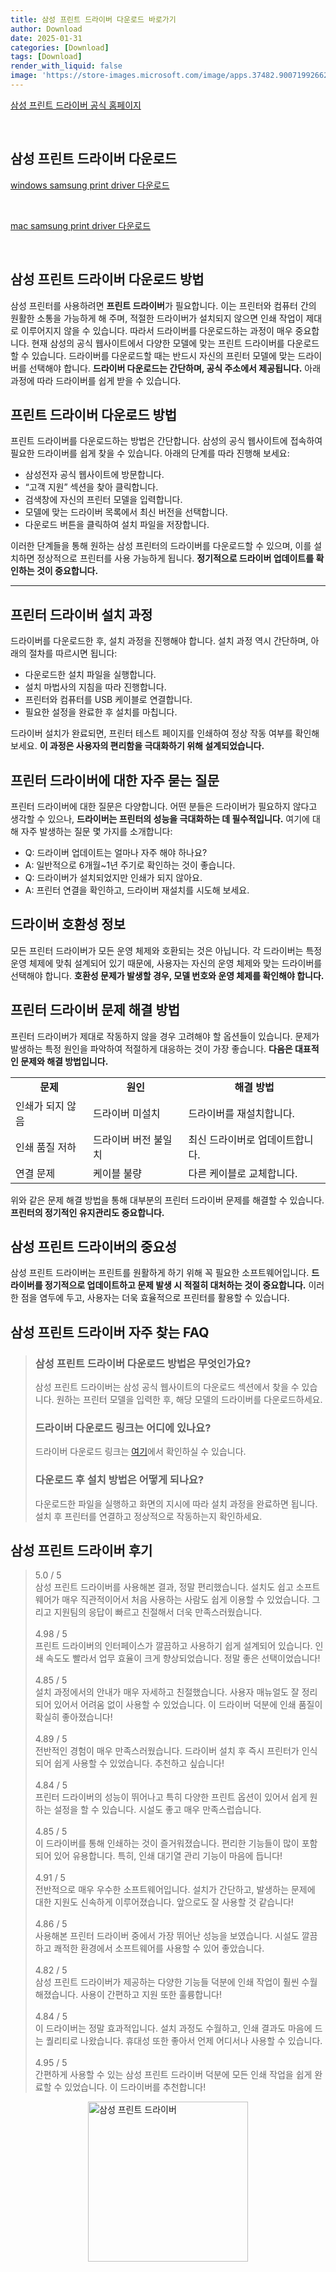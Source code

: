 ```yaml
---
title: 삼성 프린트 드라이버 다운로드 바로가기
author: Download
date: 2025-01-31
categories: [Download]
tags: [Download]
render_with_liquid: false
image: 'https://store-images.microsoft.com/image/apps.37482.9007199266246705.7f9aaa8d-e772-478a-9b9d-67ae2254f7a0.3604c4e8-62ba-43f1-9196-bc99b786c689?h=210'
---
```

<p><a class='click-button' title='삼성 프린트 드라이버' href='https://www.samsungsvc.co.kr/download' rel='nofollow'>삼성 프린트 드라이버 공식 홈페이지</a></p><br>
<h2 id='삼성 프린트 드라이버_다운로드'>삼성 프린트 드라이버 다운로드</h2>
<p><a class="click-button windows" title="samsung print driver 다운로드" href="https://printersetup.ext.hp.com/TS/Files/RDS_XML/web_install_agent/windows/SamsungPrinterInstaller.exe" rel="nofollow">windows samsung print driver 다운로드</a></p><br>
<p><a class="click-button mac" title="samsung print driver 다운로드" href="https://printersetup.ext.hp.com/TS/Files/RDS_XML/web_install_agent/mac/SamsungPrinterInstaller.dmg" rel="nofollow">mac samsung print driver 다운로드</a></p><br>


<h2 id='삼성프린트드라이버다운로드'>삼성 프린트 드라이버 다운로드 방법</h2>

<p>삼성 프린터를 사용하려면 <b>프린트 드라이버</b>가 필요합니다. 이는 프린터와 컴퓨터 간의 원활한 소통을 가능하게 해 주며, 적절한 드라이버가 설치되지 않으면 인쇄 작업이 제대로 이루어지지 않을 수 있습니다. 따라서 드라이버를 다운로드하는 과정이 매우 중요합니다. 현재 삼성의 공식 웹사이트에서 다양한 모델에 맞는 프린트 드라이버를 다운로드할 수 있습니다. 드라이버를 다운로드할 때는 반드시 자신의 프린터 모델에 맞는 드라이버를 선택해야 합니다. <b>드라이버 다운로드는 간단하며, 공식 주소에서 제공됩니다.</b> 아래 과정에 따라 드라이버를 쉽게 받을 수 있습니다.</p>

<h2 id='다운로드방법'>프린트 드라이버 다운로드 방법</h2>

<p>프린트 드라이버를 다운로드하는 방법은 간단합니다. 삼성의 공식 웹사이트에 접속하여 필요한 드라이버를 쉽게 찾을 수 있습니다. 아래의 단계를 따라 진행해 보세요:</p>

<ul>
    <li>삼성전자 공식 웹사이트에 방문합니다.</li>
    <li>“고객 지원” 섹션을 찾아 클릭합니다.</li>
    <li>검색창에 자신의 프린터 모델을 입력합니다.</li>
    <li>모델에 맞는 드라이버 목록에서 최신 버전을 선택합니다.</li>
    <li>다운로드 버튼을 클릭하여 설치 파일을 저장합니다.</li>
</ul>

<p>이러한 단계들을 통해 원하는 삼성 프린터의 드라이버를 다운로드할 수 있으며, 이를 설치하면 정상적으로 프린터를 사용 가능하게 됩니다. <b>정기적으로 드라이버 업데이트를 확인하는 것이 중요합니다.</b></p>

<hr />

<h2 id='드라이버설치과정'>프린터 드라이버 설치 과정</h2>

<p>드라이버를 다운로드한 후, 설치 과정을 진행해야 합니다. 설치 과정 역시 간단하며, 아래의 절차를 따르시면 됩니다:</p>

<ul>
    <li>다운로드한 설치 파일을 실행합니다.</li>
    <li>설치 마법사의 지침을 따라 진행합니다.</li>
    <li>프린터와 컴퓨터를 USB 케이블로 연결합니다.</li>
    <li>필요한 설정을 완료한 후 설치를 마칩니다.</li>
</ul>

<p>드라이버 설치가 완료되면, 프린터 테스트 페이지를 인쇄하여 정상 작동 여부를 확인해 보세요. <b>이 과정은 사용자의 편리함을 극대화하기 위해 설계되었습니다.</b></p>

<h2 id='자주하는질문'>프린터 드라이버에 대한 자주 묻는 질문</h2>

<p>프린터 드라이버에 대한 질문은 다양합니다. 어떤 분들은 드라이버가 필요하지 않다고 생각할 수 있으나, <b>드라이버는 프린터의 성능을 극대화하는 데 필수적입니다.</b> 여기에 대해 자주 발생하는 질문 몇 가지를 소개합니다:</p>

<ul>
    <li>Q: 드라이버 업데이트는 얼마나 자주 해야 하나요?</li>
    <li>A: 일반적으로 6개월~1년 주기로 확인하는 것이 좋습니다.</li>
    <li>Q: 드라이버가 설치되었지만 인쇄가 되지 않아요.</li>
    <li>A: 프린터 연결을 확인하고, 드라이버 재설치를 시도해 보세요.</li>
</ul>

<h2 id='드라이버호환성'>드라이버 호환성 정보</h2>

<p>모든 프린터 드라이버가 모든 운영 체제와 호환되는 것은 아닙니다. 각 드라이버는 특정 운영 체제에 맞춰 설계되어 있기 때문에, 사용자는 자신의 운영 체제와 맞는 드라이버를 선택해야 합니다. <b>호환성 문제가 발생할 경우, 모델 번호와 운영 체제를 확인해야 합니다.</b></p>

<h2 id='드라이버문제해결'>프린터 드라이버 문제 해결 방법</h2>

<p>프린터 드라이버가 제대로 작동하지 않을 경우 고려해야 할 옵션들이 있습니다. 문제가 발생하는 특정 원인을 파악하여 적절하게 대응하는 것이 가장 좋습니다. <b>다음은 대표적인 문제와 해결 방법입니다.</b></p>

<table>
    <tr>
        <td style="text-align: center; height: 17px;"><b>문제</b></td>
        <td style="text-align: center; height: 17px;"><b>원인</b></td>
        <td style="text-align: center; height: 17px;"><b>해결 방법</b></td>
    </tr>
    <tr>
        <td> 인쇄가 되지 않음</td>
        <td> 드라이버 미설치</td>
        <td> 드라이버를 재설치합니다.</td>
    </tr>
    <tr>
        <td> 인쇄 품질 저하</td>
        <td> 드라이버 버전 불일치</td>
        <td> 최신 드라이버로 업데이트합니다.</td>
    </tr>
    <tr>
        <td> 연결 문제</td>
        <td> 케이블 불량</td>
        <td> 다른 케이블로 교체합니다.</td>
    </tr>
</table>

<p>위와 같은 문제 해결 방법을 통해 대부분의 프린터 드라이버 문제를 해결할 수 있습니다. <b>프린터의 정기적인 유지관리도 중요합니다.</b></p>

<h2 id='결론'>삼성 프린트 드라이버의 중요성</h2>

<p>삼성 프린트 드라이버는 프린트를 원활하게 하기 위해 꼭 필요한 소프트웨어입니다. <b>드라이버를 정기적으로 업데이트하고 문제 발생 시 적절히 대처하는 것이 중요합니다.</b> 이러한 점을 염두에 두고, 사용자는 더욱 효율적으로 프린터를 활용할 수 있습니다.</p>


<h2 id='삼성 프린트 드라이버_자주_찾는_FAQ'>삼성 프린트 드라이버 자주 찾는 FAQ</h2>
<div itemscope="" itemtype="https://schema.org/FAQPage"> <blockquote> <div itemscope="" itemprop="mainEntity" itemtype="https://schema.org/Question"> <h3 itemprop="name">삼성 프린트 드라이버 다운로드 방법은 무엇인가요?</h3> <div itemscope="" itemprop="acceptedAnswer" itemtype="https://schema.org/Answer"> <span itemprop="text"> <p>삼성 프린트 드라이버는 삼성 공식 웹사이트의 다운로드 섹션에서 찾을 수 있습니다. 원하는 프린터 모델을 입력한 후, 해당 모델의 드라이버를 다운로드하세요.</p> </span> </div> </div> <div itemscope="" itemprop="mainEntity" itemtype="https://schema.org/Question"> <h3 itemprop="name">드라이버 다운로드 링크는 어디에 있나요?</h3> <div itemscope="" itemprop="acceptedAnswer" itemtype="https://schema.org/Answer"> <span itemprop="text"> <p>드라이버 다운로드 링크는 <a href="https://www.samsung.com/support/printer/" target="_blank">여기</a>에서 확인하실 수 있습니다.</p> </span> </div> </div> <div itemscope="" itemprop="mainEntity" itemtype="https://schema.org/Question"> <h3 itemprop="name">다운로드 후 설치 방법은 어떻게 되나요?</h3> <div itemscope="" itemprop="acceptedAnswer" itemtype="https://schema.org/Answer"> <span itemprop="text"> <p>다운로드한 파일을 실행하고 화면의 지시에 따라 설치 과정을 완료하면 됩니다. 설치 후 프린터를 연결하고 정상적으로 작동하는지 확인하세요.</p> </span> </div> </div> </blockquote> </div>
<h2 id='삼성 프린트 드라이버_후기'>삼성 프린트 드라이버 후기</h2>
<div itemscope itemtype="https://schema.org/Product">
  <blockquote>
  <div itemprop="review" itemscope itemtype="https://schema.org/Review">
      <div itemprop="reviewRating" itemscope itemtype="https://schema.org/Rating"> <span itemprop="ratingValue">5.0</span> / <span itemprop="bestRating">5</span> </div>
      <span itemprop="reviewBody">삼성 프린트 드라이버를 사용해본 결과, 정말 편리했습니다. 설치도 쉽고 소프트웨어가 매우 직관적이어서 처음 사용하는 사람도 쉽게 이용할 수 있었습니다. 그리고 지원팀의 응답이 빠르고 친절해서 더욱 만족스러웠습니다.</span>
  </div>
  <br>
  <div itemprop="review" itemscope itemtype="https://schema.org/Review">
      <div itemprop="reviewRating" itemscope itemtype="https://schema.org/Rating"> <span itemprop="ratingValue">4.98</span> / <span itemprop="bestRating">5</span> </div>
      <span itemprop="reviewBody">프린트 드라이버의 인터페이스가 깔끔하고 사용하기 쉽게 설계되어 있습니다. 인쇄 속도도 빨라서 업무 효율이 크게 향상되었습니다. 정말 좋은 선택이었습니다!</span>
  </div>
  <br>
  <div itemprop="review" itemscope itemtype="https://schema.org/Review">
      <div itemprop="reviewRating" itemscope itemtype="schema.org/Rating"> <span itemprop="ratingValue">4.85</span> / <span itemprop="bestRating">5</span> </div>
      <span itemprop="reviewBody">설치 과정에서의 안내가 매우 자세하고 친절했습니다. 사용자 매뉴얼도 잘 정리되어 있어서 어려움 없이 사용할 수 있었습니다. 이 드라이버 덕분에 인쇄 품질이 확실히 좋아졌습니다!</span>
  </div>
  <br>
  <div itemprop="review" itemscope itemtype="https://schema.org/Review">
      <div itemprop="reviewRating" itemscope itemtype="https://schema.org/Rating"> <span itemprop="ratingValue">4.89</span> / <span itemprop="bestRating">5</span> </div>
      <span itemprop="reviewBody">전반적인 경험이 매우 만족스러웠습니다. 드라이버 설치 후 즉시 프린터가 인식되어 쉽게 사용할 수 있었습니다. 추천하고 싶습니다!</span>
  </div>
  <br>
  <div itemprop="review" itemscope itemtype="https://schema.org/Review">
      <div itemprop="reviewRating" itemscope itemtype="schema.org/Rating"> <span itemprop="ratingValue">4.84</span> / <span itemprop="bestRating">5</span> </div>
      <span itemprop="reviewBody">프린터 드라이버의 성능이 뛰어나고 특히 다양한 프린트 옵션이 있어서 쉽게 원하는 설정을 할 수 있습니다. 시설도 좋고 매우 만족스럽습니다.</span>
  </div>
  <br>
  <div itemprop="review" itemscope itemtype="https://schema.org/Review">
      <div itemprop="reviewRating" itemscope itemtype="schema.org/Rating"> <span itemprop="ratingValue">4.85</span> / <span itemprop="bestRating">5</span> </div>
      <span itemprop="reviewBody">이 드라이버를 통해 인쇄하는 것이 즐거워졌습니다. 편리한 기능들이 많이 포함되어 있어 유용합니다. 특히, 인쇄 대기열 관리 기능이 마음에 듭니다!</span>
  </div>
  <br>
  <div itemprop="review" itemscope itemtype="https://schema.org/Review">
      <div itemprop="reviewRating" itemscope itemtype="schema.org/Rating"> <span itemprop="ratingValue">4.91</span> / <span itemprop="bestRating">5</span> </div>
      <span itemprop="reviewBody">전반적으로 매우 우수한 소프트웨어입니다. 설치가 간단하고, 발생하는 문제에 대한 지원도 신속하게 이루어졌습니다. 앞으로도 잘 사용할 것 같습니다!</span>
  </div>
  <br>
  <div itemprop="review" itemscope itemtype="https://schema.org/Review">
      <div itemprop="reviewRating" itemscope itemtype="schema.org/Rating"> <span itemprop="ratingValue">4.86</span> / <span itemprop="bestRating">5</span> </div>
      <span itemprop="reviewBody">사용해본 프린터 드라이버 중에서 가장 뛰어난 성능을 보였습니다. 시설도 깔끔하고 쾌적한 환경에서 소프트웨어를 사용할 수 있어 좋았습니다.</span>
  </div>
  <br>
  <div itemprop="review" itemscope itemtype="https://schema.org/Review">
      <div itemprop="reviewRating" itemscope itemtype="schema.org/Rating"> <span itemprop="ratingValue">4.82</span> / <span itemprop="bestRating">5</span> </div>
      <span itemprop="reviewBody">삼성 프린트 드라이버가 제공하는 다양한 기능들 덕분에 인쇄 작업이 훨씬 수월해졌습니다. 사용이 간편하고 지원 또한 훌륭합니다!</span>
  </div>
  <br>
  <div itemprop="review" itemscope itemtype="schema.org/Review">
      <div itemprop="reviewRating" itemscope itemtype="schema.org/Rating"> <span itemprop="ratingValue">4.84</span> / <span itemprop="bestRating">5</span> </div>
      <span itemprop="reviewBody">이 드라이버는 정말 효과적입니다. 설치 과정도 수월하고, 인쇄 결과도 마음에 드는 퀄리티로 나왔습니다. 휴대성 또한 좋아서 언제 어디서나 사용할 수 있습니다.</span>
  </div>
  <br>
  <div itemprop="review" itemscope itemtype="schema.org/Review">
      <div itemprop="reviewRating" itemscope itemtype="schema.org/Rating"> <span itemprop="ratingValue">4.95</span> / <span itemprop="bestRating">5</span> </div>
      <span itemprop="reviewBody">간편하게 사용할 수 있는 삼성 프린트 드라이버 덕분에 모든 인쇄 작업을 쉽게 완료할 수 있었습니다. 이 드라이버를 추천합니다!</span>
  </div>
  </blockquote>
</div>
<figure class="image" style="display: flex; justify-content: center; align-items: center; margin: 0;"><img src="https://store-images.microsoft.com/image/apps.37482.9007199266246705.7f9aaa8d-e772-478a-9b9d-67ae2254f7a0.3604c4e8-62ba-43f1-9196-bc99b786c689?h=210" alt="삼성 프린트 드라이버" width="256" height="256" style="max-width: 100%; height: auto;"></figure>
